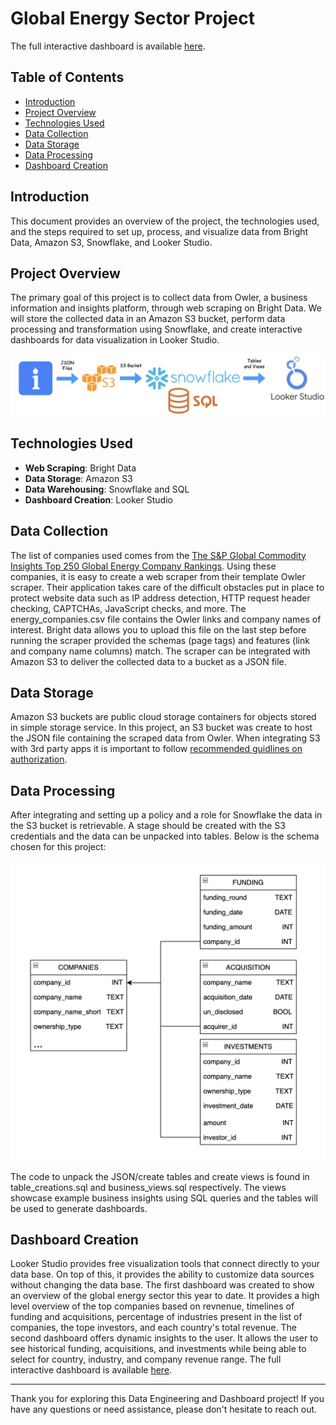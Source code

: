 # Global Energy Sector Project

The full interactive dashboard is available [here](https://lookerstudio.google.com/s/gun7hoIApTQ).

## Table of Contents

- [Introduction](#introduction)
- [Project Overview](#project-overview)
- [Technologies Used](#technologies-used)
- [Data Collection](#data-collection)
- [Data Storage](#data-storage)
- [Data Processing](#data-processing)
- [Dashboard Creation](#dashboard-creation)

## Introduction

This document provides an overview of the project, the technologies used, and the steps required to set up, process, and visualize data from Bright Data, Amazon S3, Snowflake, and Looker Studio.

## Project Overview

The primary goal of this project is to collect data from Owler, a business information and insights platform, through web scraping on Bright Data. We will store the collected data in an Amazon S3 bucket, perform data processing and transformation using Snowflake, and create interactive dashboards for data visualization in Looker Studio.

![Data Pipeline](images/pipeline.png)


## Technologies Used

- **Web Scraping**: Bright Data
- **Data Storage**: Amazon S3
- **Data Warehousing**: Snowflake and SQL
- **Dashboard Creation**: Looker Studio

## Data Collection
The list of companies used comes from the [The S&P Global Commodity Insights Top 250 Global Energy Company Rankings](https://www.spglobal.com/commodityinsights/top250/rankings). Using these companies, it is easy to create a web scraper from their template Owler scraper. Their application takes care of the difficult obstacles put in place to protect website data such as IP address detection, HTTP request header checking, CAPTCHAs, JavaScript checks, and more. The energy_companies.csv file contains the Owler links and company names of interest. Bright data allows you to upload this file on the last step before running the scraper provided the schemas (page tags) and features (link and company name columns) match. The scraper can be integrated with Amazon S3 to deliver the collected data to a bucket as a JSON file. 

## Data Storage
Amazon S3 buckets are public cloud storage containers for objects stored in simple storage service. In this project, an S3 bucket was create to host the JSON file containing the scraped data from Owler. When integrating S3 with 3rd party apps it is important to follow [recommended guidlines on authorization](https://docs.aws.amazon.com/AmazonS3/latest/userguide/security-best-practices.html).

## Data Processing
After integrating and setting up a policy and a role for Snowflake the data in the S3 bucket is retrievable. A stage should be created with the S3 credentials and the data can be unpacked into tables. Below is the schema chosen for this project: 

![Snowflake Schema](images/schema.png)

The code to unpack the JSON/create tables and create views is found in table_creations.sql and business_views.sql respectively. The views showcase example business insights using SQL queries and the tables will be used to generate dashboards.

## Dashboard Creation
 Looker Studio provides free visualization tools that connect directly to your data base. On top of this, it provides the ability to customize data sources without changing the data base. The first dashboard was created to show an overview of the global energy sector this year to date. It provides a high level overview of the top companies based on revnenue, timelines of funding and acquisitions, percentage of industries present in the list of companies, the tope investors, and each country's total revenue. The second dashboard offers dynamic insights to the user. It allows the user to see historical funding, acquisitions, and investments while being able to select for country, industry, and company revenue range. The full interactive dashboard is available [here](https://lookerstudio.google.com/s/gun7hoIApTQ).

---

Thank you for exploring this Data Engineering and Dashboard project! If you have any questions or need assistance, please don't hesitate to reach out.